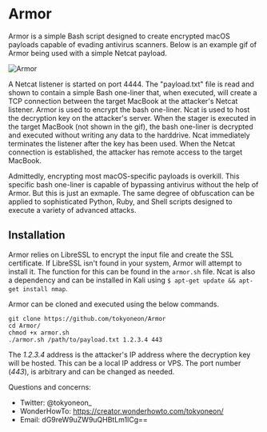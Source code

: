 # Armor

Armor is a simple Bash script designed to create encrypted macOS payloads capable of evading antivirus scanners. Below is an example gif of Armor being used with a simple Netcat payload.

![Armor](https://raw.githubusercontent.com/tokyoneon/Armor/master/Armor.gif)

A Netcat listener is started on port 4444. The "payload.txt" file is read and shown to contain a simple Bash one-liner that, when executed, will create a TCP connection between the target MacBook at the attacker's Netcat listener. Armor is used to encrypt the bash one-liner. Ncat is used to host the decryption key on the attacker's server. When the stager is executed in the target MacBook (not shown in the gif), the bash one-liner is decrypted and executed without writing any data to the harddrive. Ncat immediately terminates the listener after the key has been used. When the Netcat connection is established, the attacker has remote access to the target MacBook.

Admittedly, encrypting most macOS-specific payloads is overkill. This specific bash one-liner is capable of bypassing antivirus without the help of Armor. But this is just an exmaple. The same degree of obfuscation can be applied to sophisticated Python, Ruby, and Shell scripts designed to execute a variety of advanced attacks. 
 
## Installation

Armor relies on LibreSSL to encrypt the input file and create the SSL certificate. If LibreSSL isn't found in your system, Armor will attempt to install it. The function for this can be found in the `armor.sh` file. Ncat is also a dependency and can be installed in Kali using `$ apt-get update && apt-get install nmap`.

Armor can be cloned and executed using the below commands.

	git clone https://github.com/tokyoneon/Armor
	cd Armor/
	chmod +x armor.sh
	./armor.sh /path/to/payload.txt 1.2.3.4 443

The *1.2.3.4* address is the attacker's IP address where the decryption key will be hosted. This can be a local IP address or VPS. The port number (*443*), is arbitrary and can be changed as needed.

Questions and concerns:
- Twitter: @tokyoneon_
- WonderHowTo: https://creator.wonderhowto.com/tokyoneon/
- Email: dG9reW9uZW9uQHBtLm1lCg==
